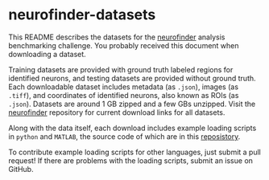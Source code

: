 # neurofinder-datasets

This README describes the datasets for the [neurofinder](http://neurofinder.codeneuro.org) analysis benchmarking challenge. You probably received this document when downloading a dataset.

Training datasets are provided with ground truth labeled regions for identified neurons, and testing datasets are provided without ground truth. Each downloadable dataset includes metadata (as `.json`), images (as `.tiff`), and coordinates of identified neurons, also known as ROIs (as `.json`). Datasets are around 1 GB zipped and a few GBs unzipped. Visit the [neurofinder](https://github.com/codeneuro/neurofinder) repository for current download links for all datasets.

Along with the data itself, each download includes example loading scripts in `python` and `MATLAB`, the source code of which are in this [reposistory](https://github.com/codeneuro/neurofinder-datasets). 

To contribute example loading scripts for other languages, just submit a pull request! If there are problems with the loading scripts, submit an issue on GitHub.

